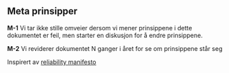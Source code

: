 ## Meta prinsipper

__M-1__ Vi tar ikke stille omveier dersom vi mener prinsippene i dette dokumentet er feil, men starter en diskusjon for å endre prinsippene.

__M-2__ Vi reviderer dokumentet N ganger i året for se om prinsippene står seg



Inspirert av [reliability manifesto](https://tech.deliveryhero.com/our-reliability-manifesto/)
